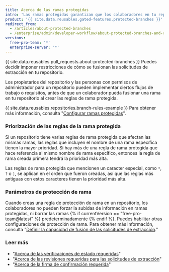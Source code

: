 ```yaml
---
title: Acerca de las ramas protegidas
intro: 'Las ramas protegidas garantizan que los colaboradores en tu repositorio no puedan realizar cambios irrevocables a las ramas. Activar las ramas protegidas también te permite activar otros requisitos y verificaciones opcionales, como las verificaciones de estado requeridas y as revisiones requeridas.'
product: '{{ site.data.reusables.gated-features.protected-branches }}'
redirect_from:
  - /articles/about-protected-branches
  - /enterprise/admin/developer-workflow/about-protected-branches-and-required-status-checks
versions:
  free-pro-team: '*'
  enterprise-server: '*'
---
```


{{ site.data.reusables.pull_requests.about-protected-branches }} Puedes decidir imponer restricciones de cómo se fusionan las solicitudes de extracción en tu repositorio.

Los propietarios del repositorio y las personas con permisos de administrador para un repositorio pueden implementar ciertos flujos de trabajo o requisitos, antes de que un colaborador pueda fusionar una rama en tu repositorio al crear las reglas de rama protegida.

{{ site.data.reusables.repositories.branch-rules-example }} Para obtener más información, consulta "[Configurar ramas protegidas](/articles/configuring-protected-branches/)".

### Priorización de las reglas de la rama protegida

Si un repositorio tiene varias reglas de rama protegida que afectan las mismas ramas, las reglas que incluyen el nombre de una rama específica tienen la mayor prioridad. Si hay más de una regla de rama protegida que hace referencia al mismo nombre de rama específico, entonces la regla de rama creada primera tendrá la prioridad más alta.

Las reglas de rama protegida que mencionen un caracter especial, como `*`, `?` o `]`, se aplican en el orden que fueron creadas, así que las reglas más antiguas con estos caracteres tienen la prioridad más alta.

### Parámetros de protección de rama

Cuando creas una regla de protección de rama en un repositorio, los colaboradores no pueden forzar la subidas de información en ramas protegidas, ni borrar las ramas {% if currentVersion == "free-pro-team@latest" %} predeterminadamente {% endif %}. Puedes habilitar otras configuraciones de protección de rama. Para obtener más información, consulta "[Definir la capacidad de fusión de las solicitudes de extracción](/github/administering-a-repository/defining-the-mergeability-of-pull-requests)."

### Leer más

- "[Acerca de las verificaciones de estado requeridas](/articles/about-required-status-checks)"
- "[Acerca de las revisiones requeridas para las solicitudes de extracción](/articles/about-required-reviews-for-pull-requests)"
- "[Acerca de la firma de confirmación requerida](/articles/about-required-commit-signing)"
